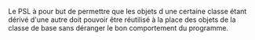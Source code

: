 Le PSL à pour but de permettre que les objets d une certaine classe étant dérivé d'une autre doit pouvoir être réutilisé à la place des objets
de la classe de base sans déranger le bon comportement du programme.
